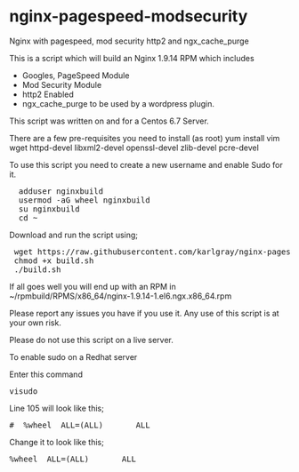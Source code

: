 # nginx-pagespeed-modsecurity
Nginx with pagespeed, mod security http2 and ngx_cache_purge

This is a script which will build an Nginx 1.9.14 RPM which includes
  * Googles, PageSpeed Module
  * Mod Security Module
  * http2 Enabled
  * ngx_cache_purge to be used by a wordpress plugin.

This script was written on and for a Centos 6.7 Server.

There are a few pre-requisites you need to install (as root)
 yum install vim wget httpd-devel libxml2-devel openssl-devel zlib-devel pcre-devel

To use this script you need to create a new username and enable Sudo for it.
  <pre>
  adduser nginxbuild
  usermod -aG wheel nginxbuild
  su nginxbuild
  cd ~</pre>

Download and run the script using;

<pre>
 wget https://raw.githubusercontent.com/karlgray/nginx-pagespeed-modsecurity/master/build.sh
 chmod +x build.sh
 ./build.sh
</pre>

If all goes well you will end up with an RPM in ~/rpmbuild/RPMS/x86_64/nginx-1.9.14-1.el6.ngx.x86_64.rpm

Please report any issues you have if you use it.  Any use of this script is at your own risk.

Please do not use this script on a live server.

To enable sudo on a Redhat server

Enter this command
<pre>
visudo
</pre>

Line 105 will look like this;
<pre>
#  %wheel  ALL=(ALL)       ALL
</pre>
Change it to look like this;
<pre>
%wheel  ALL=(ALL)       ALL
</pre>
